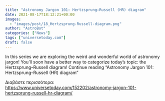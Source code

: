 ```yaml
---
title: "Astronomy Jargon 101: Hertzsprung–Russell (HR) diagram"
date: 2021-08-17T18:12:21+00:00
images:
  - "images/post/18_Hertzsprung-Russell-diagram.png"
author: "AstroBot"
categories: ["News"]
tags: ["universetoday.com"]
draft: false
---
```


In this series we are exploring the weird and wonderful world of astronomy jargon! You’ll soon have a better way to categorize today’s topic: the Hertzsprung–Russell diagram! Continue reading “Astronomy Jargon 101: Hertzsprung–Russell (HR) diagram” 

Διαβάστε περισσότερα: https://www.universetoday.com/152202/astronomy-jargon-101-hertzsprung-russell-hr-diagram/
